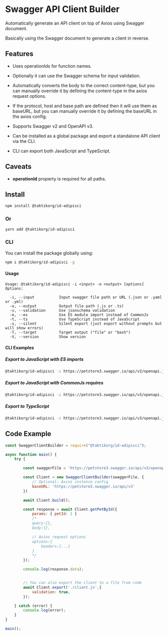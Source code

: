 # Swagger API Client Builder

Automatically generate an API client on top of Axios using Swagger document.

Basically using the Swagger document to generate a client in reverse.

## Features

* Uses operationIds for function names.

* Optionally it can use the Swagger schema for input validation.

* Automatically converts the body to the correct content-type, but you can manually override it by defining the content-type in the axios request options.

* If the protocol, host and base path are defined then it will use them as baseURL, but you can manually override it by defining the baseURL in the axios config.

* Supports Swagger v2 and OpenAPI v3.

* Can be installed as a global package and export a standalone API client via the CLI.

* CLI can export both JavaScript and TypeScript.

## Caveats

* **operationId** property is required for all paths.

## Install

```bash
npm install @taktikorg/id-adipisci
```

### Or

```bash
yarn add @taktikorg/id-adipisci
```

### CLI

You can install the package globally using:

```bash
npm i @taktikorg/id-adipisci -g
```

#### Usage

```
Usage: @taktikorg/id-adipisci -i <input> -o <output> [options]
Options:

  -i, --input           Input swagger file path or URL (.json or .yaml or .yml)
  -o, --output          Output file path (.js or .ts)
  -v, --validation      Use jsonschema validation
  -e, --es              Use ES module import instead of CommonJs
  -t, --ts              Use TypeScript instead of JavaScript
  -s, --silent          Silent export (just export without prompts but will show errors)
  -T, --target          Target output ("file" or "bash")
  -V, --version         Show version
```

#### CLI Examples

##### Export to JavaScript with ES imports

```bash
@taktikorg/id-adipisci -i https://petstore3.swagger.io/api/v3/openapi.json -o ./path/to/output.js -v -e
```

##### Export to JavaScript with CommonJs requires

```bash
@taktikorg/id-adipisci -i https://petstore3.swagger.io/api/v3/openapi.json -o ./path/to/output.js -v
```

##### Export to TypeScript

```bash
@taktikorg/id-adipisci -i https://petstore3.swagger.io/api/v3/openapi.json -o ./path/to/output.ts -v -t
```

## Code Example

```javascript
const SwaggerClientBuilder = require("@taktikorg/id-adipisci");

async function main() {
    try {

        const swaggerFile = 'https://petstore3.swagger.io/api/v3/openapi.json'; // Or use file path

        const Client = new SwaggerClientBuilder(swaggerFile, {
            // Optional: Axios instance config
            baseURL: 'https://petstore3.swagger.io/api/v3'
        })

        await Client.build();

        const response = await Client.getPetById({
            params: { petId: 1 }
            /*
            query:{},
            body:{},

            // Axios request options
            options:{
                headers:{...}
            }
            */
        });

        console.log(response.data);


        // You can also export the client to a file from code
        await Client.export('./client.js',{
            validation: true,
        });

    } catch (error) {
        console.log(error);
    }
}

main();
```
